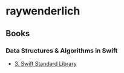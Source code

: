 # raywenderlich

## Books

### Data Structures & Algorithms in Swift

- [3. Swift Standard Library](./books/data-structures-n-algorithms-in-swift/03-swift-standard-library.md)